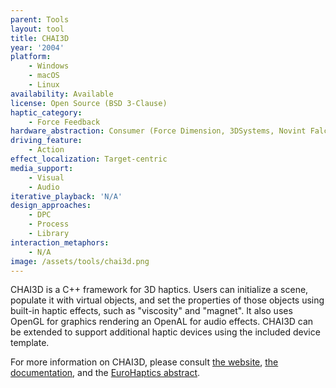 ```yaml
---
parent: Tools
layout: tool
title: CHAI3D
year: '2004'
platform:
    - Windows
    - macOS
    - Linux
availability: Available
license: Open Source (BSD 3-Clause)
haptic_category:
    - Force Feedback
hardware_abstraction: Consumer (Force Dimension, 3DSystems, Novint Falcon, Sixense)
driving_feature:
    - Action
effect_localization: Target-centric
media_support:
    - Visual
    - Audio
iterative_playback: 'N/A'
design_approaches:
    - DPC
    - Process
    - Library
interaction_metaphors:
    - N/A
image: /assets/tools/chai3d.png
---
```

CHAI3D is a C++ framework for 3D haptics.
Users can initialize a scene, populate it with virtual objects, and set the properties of those objects using built-in haptic effects, such as "viscosity" and "magnet".
It also uses OpenGL for graphics rendering an OpenAL for audio effects.
CHAI3D can be extended to support additional haptic devices using the included device template.

For more information on CHAI3D, please consult [the website](https://www.chai3d.org), [the documentation](https://www.chai3d.org/download/doc/html/), and the [EuroHaptics abstract](http://dmorris.net/publications/chai.eurohaptics.2003.abstract.pdf).
